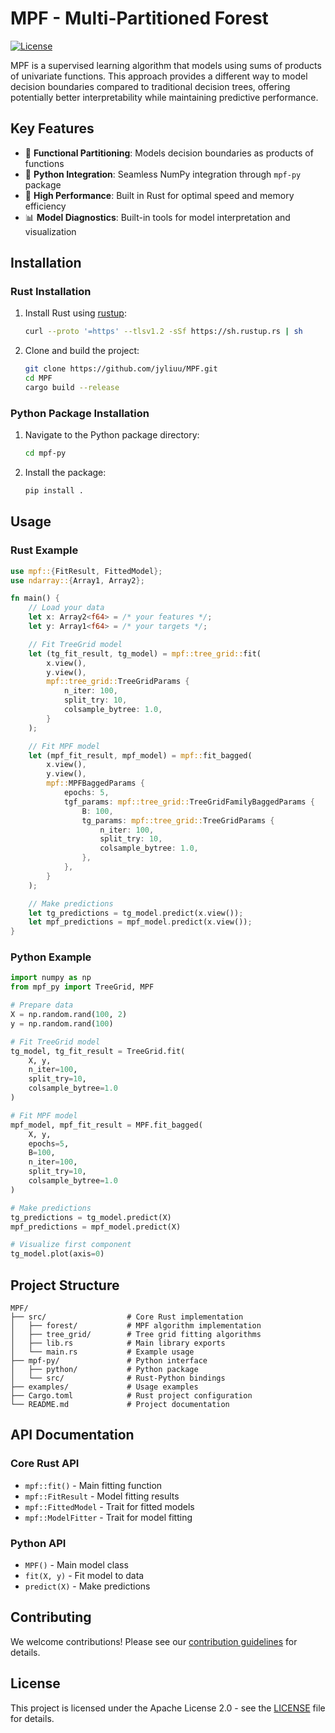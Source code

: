 # MPF - Multi-Partitioned Forest

[![License](https://img.shields.io/badge/License-Apache_2.0-blue.svg)](https://opensource.org/licenses/Apache-2.0)

MPF is a supervised learning algorithm that models using sums of products of univariate functions. This approach provides a different way to model decision boundaries compared to traditional decision trees, offering potentially better interpretability while maintaining predictive performance.

## Key Features

- 🌳 **Functional Partitioning**: Models decision boundaries as products of functions
- 🐍 **Python Integration**: Seamless NumPy integration through `mpf-py` package
- 🚀 **High Performance**: Built in Rust for optimal speed and memory efficiency
- 📊 **Model Diagnostics**: Built-in tools for model interpretation and visualization

## Installation

### Rust Installation

1. Install Rust using [rustup](https://rustup.rs/):
   ```sh
   curl --proto '=https' --tlsv1.2 -sSf https://sh.rustup.rs | sh
   ```

2. Clone and build the project:
   ```sh
   git clone https://github.com/jyliuu/MPF.git
   cd MPF
   cargo build --release
   ```

### Python Package Installation

1. Navigate to the Python package directory:
   ```sh
   cd mpf-py
   ```

2. Install the package:
   ```sh
   pip install .
   ```

## Usage

### Rust Example

```rust
use mpf::{FitResult, FittedModel};
use ndarray::{Array1, Array2};

fn main() {
    // Load your data
    let x: Array2<f64> = /* your features */;
    let y: Array1<f64> = /* your targets */;

    // Fit TreeGrid model
    let (tg_fit_result, tg_model) = mpf::tree_grid::fit(
        x.view(),
        y.view(),
        mpf::tree_grid::TreeGridParams {
            n_iter: 100,
            split_try: 10,
            colsample_bytree: 1.0,
        }
    );

    // Fit MPF model
    let (mpf_fit_result, mpf_model) = mpf::fit_bagged(
        x.view(),
        y.view(),
        mpf::MPFBaggedParams {
            epochs: 5,
            tgf_params: mpf::tree_grid::TreeGridFamilyBaggedParams {
                B: 100,
                tg_params: mpf::tree_grid::TreeGridParams {
                    n_iter: 100,
                    split_try: 10,
                    colsample_bytree: 1.0,
                },
            },
        }
    );

    // Make predictions
    let tg_predictions = tg_model.predict(x.view());
    let mpf_predictions = mpf_model.predict(x.view());
}
```

### Python Example

```python
import numpy as np
from mpf_py import TreeGrid, MPF

# Prepare data
X = np.random.rand(100, 2)
y = np.random.rand(100)

# Fit TreeGrid model
tg_model, tg_fit_result = TreeGrid.fit(
    X, y,
    n_iter=100,
    split_try=10,
    colsample_bytree=1.0
)

# Fit MPF model
mpf_model, mpf_fit_result = MPF.fit_bagged(
    X, y,
    epochs=5,
    B=100,
    n_iter=100,
    split_try=10,
    colsample_bytree=1.0
)

# Make predictions
tg_predictions = tg_model.predict(X)
mpf_predictions = mpf_model.predict(X)

# Visualize first component
tg_model.plot(axis=0)
```

## Project Structure

```
MPF/
├── src/                  # Core Rust implementation
│   ├── forest/           # MPF algorithm implementation
│   ├── tree_grid/        # Tree grid fitting algorithms
│   ├── lib.rs            # Main library exports
│   └── main.rs           # Example usage
├── mpf-py/               # Python interface
│   ├── python/           # Python package
│   └── src/              # Rust-Python bindings
├── examples/             # Usage examples
├── Cargo.toml            # Rust project configuration
└── README.md             # Project documentation
```

## API Documentation

### Core Rust API

- `mpf::fit()` - Main fitting function
- `mpf::FitResult` - Model fitting results
- `mpf::FittedModel` - Trait for fitted models
- `mpf::ModelFitter` - Trait for model fitting

### Python API

- `MPF()` - Main model class
- `fit(X, y)` - Fit model to data
- `predict(X)` - Make predictions

## Contributing

We welcome contributions! Please see our [contribution guidelines](CONTRIBUTING.md) for details.

## License

This project is licensed under the Apache License 2.0 - see the [LICENSE](LICENSE) file for details.
